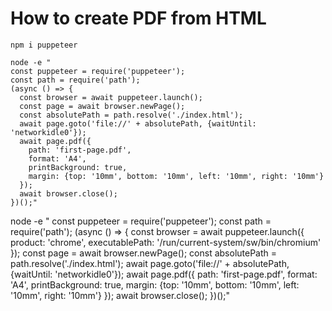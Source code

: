 # How to create PDF from HTML

```shell
npm i puppeteer
```

```shell
node -e "
const puppeteer = require('puppeteer');
const path = require('path');
(async () => {
  const browser = await puppeteer.launch();
  const page = await browser.newPage();
  const absolutePath = path.resolve('./index.html');
  await page.goto('file://' + absolutePath, {waitUntil: 'networkidle0'});
  await page.pdf({
    path: 'first-page.pdf',
    format: 'A4',
    printBackground: true,
    margin: {top: '10mm', bottom: '10mm', left: '10mm', right: '10mm'}
  });
  await browser.close();
})();"
```


node -e "
const puppeteer = require('puppeteer');
const path = require('path');
(async () => {
  const browser = await puppeteer.launch({
    product: 'chrome',
    executablePath: '/run/current-system/sw/bin/chromium'
  });
  const page = await browser.newPage();
  const absolutePath = path.resolve('./index.html');
  await page.goto('file://' + absolutePath, {waitUntil: 'networkidle0'});
  await page.pdf({
    path: 'first-page.pdf',
    format: 'A4',
    printBackground: true,
    margin: {top: '10mm', bottom: '10mm', left: '10mm', right: '10mm'}
  });
  await browser.close();
})();"
